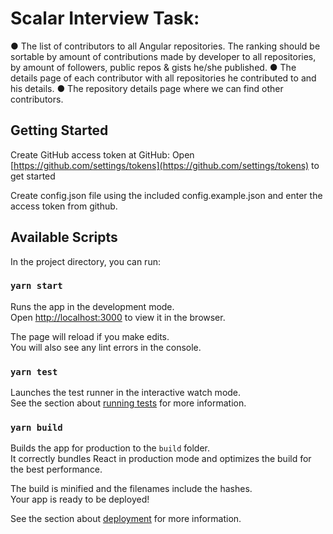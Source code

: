 # Scalar Interview Task:

● The list of contributors to all Angular repositories. The ranking should be sortable by
amount of contributions made by developer to all repositories, by amount of followers,
public repos & gists he/she published.
● The details page of each contributor with all repositories he contributed to and his
details.
● The repository details page where we can find other contributors.


## Getting Started 

Create GitHub access token at GitHub: Open [https://github.com/settings/tokens](https://github.com/settings/tokens) to get started

Create config.json file using the included config.example.json and enter the access token from github.


## Available Scripts

In the project directory, you can run:

### `yarn start`

Runs the app in the development mode.\
Open [http://localhost:3000](http://localhost:3000) to view it in the browser.

The page will reload if you make edits.\
You will also see any lint errors in the console.

### `yarn test`

Launches the test runner in the interactive watch mode.\
See the section about [running tests](https://facebook.github.io/create-react-app/docs/running-tests) for more information.

### `yarn build`

Builds the app for production to the `build` folder.\
It correctly bundles React in production mode and optimizes the build for the best performance.

The build is minified and the filenames include the hashes.\
Your app is ready to be deployed!

See the section about [deployment](https://facebook.github.io/create-react-app/docs/deployment) for more information.

#